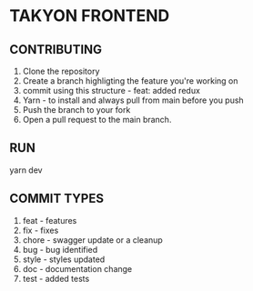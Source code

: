 # TAKYON FRONTEND

## CONTRIBUTING

1. Clone the repository
2. Create a branch highligting the feature you're working on
3. commit using this structure - feat: added redux
4. Yarn - to install and always pull from main before you push
5. Push the branch to your fork
6. Open a pull request to the main branch.

## RUN

yarn dev

## COMMIT TYPES

1. feat - features
2. fix - fixes
3. chore - swagger update or a cleanup
4. bug - bug identified
5. style - styles updated
6. doc - documentation change
7. test - added tests
